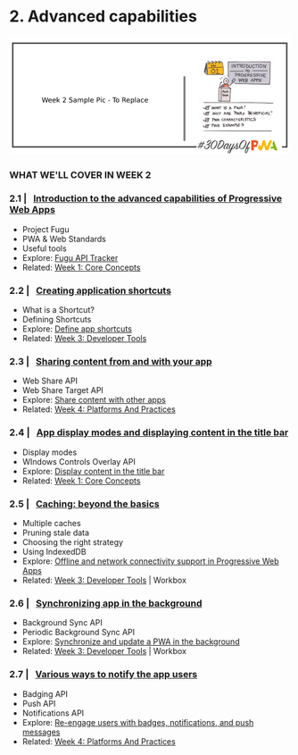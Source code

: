 # 2. Advanced capabilities

![Visual Guide to Core Concepts Week!](_media/day-01.png)


### WHAT WE'LL COVER IN WEEK 2


### 2.1 | &nbsp; [Introduction to the advanced capabilities of Progressive Web Apps](09.md) 

* Project Fugu
* PWA & Web Standards
* Useful tools
* Explore: [Fugu API Tracker](https://fugu-tracker.web.app) 
* Related: [Week 1: Core Concepts](../core-concepts)


### 2.2 | &nbsp; [Creating application shortcuts](10.md) 

* What is a Shortcut?
* Defining Shortcuts
* Explore: [Define app shortcuts](https://docs.microsoft.com/en-us/microsoft-edge/progressive-web-apps-chromium/how-to/shortcuts)
* Related: [Week 3: Developer Tools](../dev-tools)

### 2.3 | &nbsp; [Sharing content from and with your app](11.md) 

* Web Share API
* Web Share Target API
* Explore: [Share content with other apps](https://docs.microsoft.com/en-us/microsoft-edge/progressive-web-apps-chromium/how-to/share)
* Related: [Week 4: Platforms And Practices](../platforms-practices)

### 2.4 | &nbsp; [App display modes and displaying content in the title bar](12.md) 
* Display modes
* WIndows Controls Overlay API
* Explore: [Display content in the title bar](https://docs.microsoft.com/en-us/microsoft-edge/progressive-web-apps-chromium/how-to/window-controls-overlay)
* Related: [Week 1: Core Concepts](../core-concepts)

### 2.5 | &nbsp; [Caching: beyond the basics](13.md) 
* Multiple caches
* Pruning stale data
* Choosing the right strategy
* Using IndexedDB
* Explore: [Offline and network connectivity support in Progressive Web Apps](https://docs.microsoft.com/en-us/microsoft-edge/progressive-web-apps-chromium/how-to/offline)
* Related: [Week 3: Developer Tools](../dev-tools) | Workbox

### 2.6 | &nbsp; [Synchronizing app in the background](14.md) 
* Background Sync API
* Periodic Background Sync API
* Explore: [Synchronize and update a PWA in the background](https://docs.microsoft.com/en-us/microsoft-edge/progressive-web-apps-chromium/how-to/background-syncs)
* Related: [Week 3: Developer Tools](../dev-tools) | Workbox

### 2.7 | &nbsp; [Various ways to notify the app users](15.md) 
* Badging API
* Push API
* Notifications API
* Explore: [Re-engage users with badges, notifications, and push messages](https://docs.microsoft.com/en-us/microsoft-edge/progressive-web-apps-chromium/how-to/notifications-badges) 
* Related: [Week 4: Platforms And Practices](../platforms-practices)
